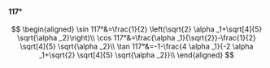 #### 117°

$$
\begin{aligned}
\sin 117°&=\frac{1}{2} \left(\sqrt{2} \alpha _1+\sqrt[4]{5} \sqrt{\alpha _2}\right)\\
\cos 117°&=\frac{\alpha _1}{\sqrt{2}}-\frac{1}{2} \sqrt[4]{5} \sqrt{\alpha _2}\\
\tan 117°&=-1-\frac{4 \alpha _1}{-2 \alpha _1+\sqrt{2} \sqrt[4]{5} \sqrt{\alpha _2}}\\
\end{aligned}
$$

